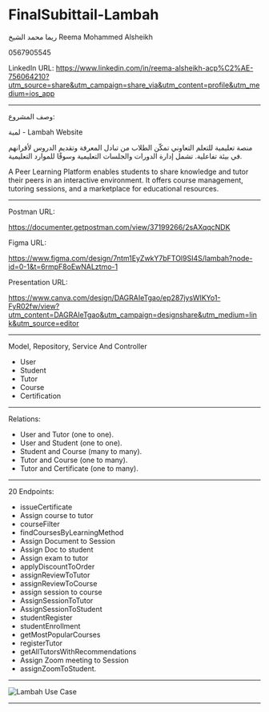 # FinalSubittail-Lambah
ريما محمد الشيخ 
Reema Mohammed Alsheikh

0567905545

LinkedIn URL:
https://www.linkedin.com/in/reema-alsheikh-acp%C2%AE-756064210?utm_source=share&utm_campaign=share_via&utm_content=profile&utm_medium=ios_app
_________________________________________
وصف المشروع:

 لمبة - Lambah Website
 
 منصة تعليمية للتعلم التعاوني تمكّن الطلاب من تبادل المعرفة وتقديم الدروس لأقرانهم في بيئة تفاعلية.
تشمل إدارة الدورات والجلسات التعليمية وسوقًا للموارد التعليمية.

A Peer Learning Platform enables students to share knowledge and tutor their peers in an interactive environment.
It offers course management, tutoring sessions, and a marketplace for educational resources.

_________________________________________


Postman URL:

https://documenter.getpostman.com/view/37199266/2sAXqqcNDK


Figma URL:

https://www.figma.com/design/7ntm1EyZwkY7bFTOl9SI4S/lambah?node-id=0-1&t=6rmpF8oEwNALztmo-1


Presentation URL:

https://www.canva.com/design/DAGRAIeTgao/ep287jysWIKYo1-FyR02fw/view?utm_content=DAGRAIeTgao&utm_campaign=designshare&utm_medium=link&utm_source=editor

_________________________________________

 Model, Repository, Service And Controller
 
- User
- Student
- Tutor
- Course 
- Certification

_________________________________________

Relations:

- User and Tutor (one to one).
- User and Student (one to one).
- Student and Course (many to many).
- Tutor and Course (one to many).
- Tutor and Certificate (one to many).

_________________________________________


20 Endpoints:

- issueCertificate
- Assign course to tutor
- courseFilter
- findCoursesByLearningMethod
- Assign Document to Session
- Assign Doc to student
- Assign exam to tutor
- applyDiscountToOrder
- assignReviewToTutor
- assignReviewToCourse
- assign session to course
- AssignSessionToTutor
- AssignSessionToStudent
- studentRegister
- studentEnrollment
- getMostPopularCourses
- registerTutor
- getAllTutorsWithRecommendations
- Assign Zoom meeting to Session
- assignZoomToStudent.

_________________________________________

  




![Lambah Use Case](https://github.com/user-attachments/assets/93c84db5-3f7a-4089-905d-c61ba4ae5856)


_________________________________________
